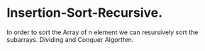 # Insertion-Sort-Recursive.
In order to sort the Array of n element we can resursively sort the subarrays.
Dividing and Conquer Algorthm.
